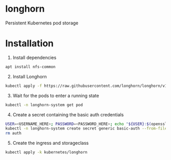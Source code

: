 # longhorn
Persistent Kubernetes pod storage

# Installation
1. Install dependencies
```bash
apt install nfs-common
```

2. Install Longhorn
```bash
kubectl apply -f https://raw.githubusercontent.com/longhorn/longhorn/v1.1.2/deploy/longhorn.yaml
```

3. Wait for the pods to enter a running state
```bash
kubectl -n longhorn-system get pod
```

4. Create a secret containing the basic auth credentials
```bash
USER=<USERNAME_HERE>; PASSWORD=<PASSWORD_HERE>; echo "${USER}:$(openssl passwd -stdin -apr1 <<< ${PASSWORD})" >> auth
kubectl -n longhorn-system create secret generic basic-auth --from-file=auth
rm auth
```

5. Create the ingress and storageclass
```bash
kubectl apply -k kubernetes/longhorn
```